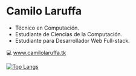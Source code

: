# Camilo Laruffa
- Técnico en Computación.
- Estudiante de Ciencias de la Computación.
- Estudiante para Desarrollador Web Full-stack.

:computer: www.camilolaruffa.tk

[![Top Langs](https://github-readme-stats.vercel.app/api/top-langs/?username=camilo-laruffa&layout=compact&bg_color=1c1c1c&text_color=ffffff&title_color=ffffff)](https://github.com/camilo-laruffa/github-readme-stats)
